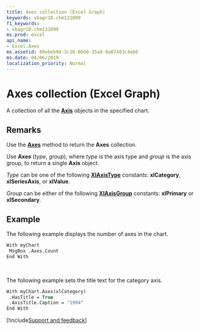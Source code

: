 ```yaml
---
title: Axes collection (Excel Graph)
keywords: vbagr10.chm131099
f1_keywords:
- vbagr10.chm131099
ms.prod: excel
api_name:
- Excel.Axes
ms.assetid: 89ebeb9d-3c16-0bb0-35a8-9a07483c4eb6
ms.date: 04/06/2019
localization_priority: Normal
---
```



# Axes collection (Excel Graph)

A collection of all the **[Axis](Excel.Axis-graph-object.md)** objects in the specified chart.


## Remarks

Use the **[Axes](excel.axes-graph-method.md)** method to return the **Axes** collection. 

Use **Axes** (_type_, _group_), where _type_ is the axis type and _group_ is the axis group, to return a single **Axis** object.

_Type_ can be one of the following **[XlAxisType](excel.xlaxistype.md)** constants: **xlCategory**, **xlSeriesAxis**, or **xlValue**.

_Group_ can be either of the following **[XlAxisGroup](excel.xlaxisgroup.md)** constants: **xlPrimary** or **xlSecondary**. 


## Example

The following example displays the number of axes in the chart.

```vb
With myChart 
 MsgBox .Axes.Count 
End With
```

<br/>

The following example sets the title text for the category axis.

```vb
With myChart.Axes(xlCategory) 
 .HasTitle = True 
 .AxisTitle.Caption = "1994" 
End With
```


[!include[Support and feedback](~/includes/feedback-boilerplate.md)]